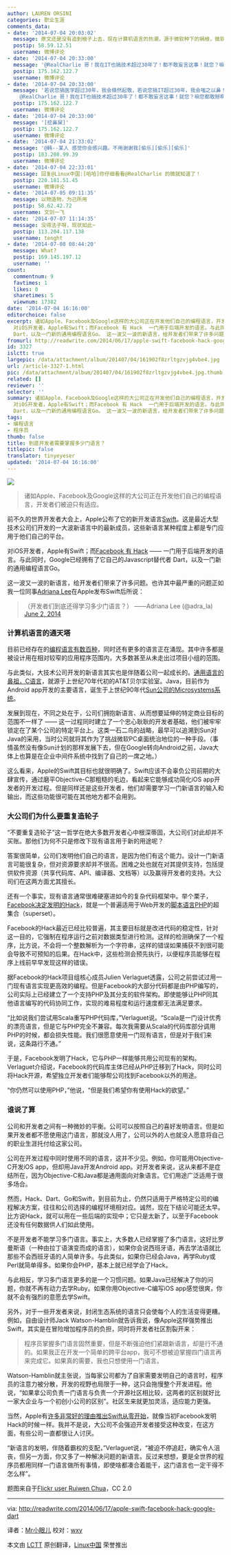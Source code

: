 ```yaml
---
author: LAUREN ORSINI
categories: 职业生涯
comments_data:
- date: '2014-07-04 20:03:02'
  message: 原文还是没有追到根子上去，现在计算机语言的热潮，源于微软种下的祸根，微软office就是个典型的恶之代表，但是赢利颇丰！一个个新的计算机语言，其实就是一个个程序员级别的office，都在圈地。。。谁能把自己圈成微软规模呢？
  postip: 58.59.12.51
  username: 微博评论
- date: '2014-07-04 20:33:00'
  message: '@RealCharlie 哥！我在IT也搞技术超过30年了！都不敢妄言这事！就您？嘛您都敢掰啊！您说！您是勇者无畏啊？还是无知者无畏啊？'
  postip: 175.162.122.7
  username: 微博评论
- date: '2014-07-04 20:33:00'
  message: '若说您搞医学超过30年，我会倏然起敬，若说您搞IT超过30年，我会嗤之以鼻！IT技术日新月异，各领风骚三五载的技术已属牛叉，30年前？您老586啊。。。//@无偿献血享受拯救生命的快乐:
    @RealCharlie 哥！我在IT也搞技术超过30年了！都不敢妄言这事！就您？嘛您都敢掰啊！您说！您是勇者无畏啊？'
  postip: 175.162.122.7
  username: 微博评论
- date: '2014-07-04 20:33:00'
  message: '[挖鼻屎]'
  postip: 175.162.122.7
  username: 微博评论
- date: '2014-07-04 21:33:02'
  message: '@韩--某人 感觉你会感兴趣。不用谢谢我[偷乐][偷乐][偷乐]'
  postip: 183.208.99.39
  username: 微博评论
- date: '2014-07-04 22:33:01'
  message: 回复@Linux中国:[哈哈]你仔细看看@RealCharlie 的微就知道了！
  postip: 220.181.51.45
  username: 微博评论
- date: '2014-07-05 09:11:35'
  message: 以物造物，为己所用
  postip: 58.62.42.72
  username: 文剑一飞
- date: '2014-07-07 11:14:35'
  message: 没得法子呀，现状如此~
  postip: 113.204.117.138
  username: tenght
- date: '2014-07-08 08:44:20'
  message: What?
  postip: 169.145.197.12
  username: ''
count:
  commentnum: 9
  favtimes: 1
  likes: 0
  sharetimes: 5
  viewnum: 17382
date: '2014-07-04 16:16:00'
editorchoice: false
excerpt: 诸如Apple、Facebook及Google这样的大公司正在开发他们自己的编程语言，开发者们被迫只有适应。  前不久的世界开发者大会上，Apple公布了它的新开发语言Swift。这是最近大型技术公司们开发的一大波新语言中的最新成员，这些新语言某种程度上都是专门应用于他们自己的平台。
  对iOS开发者，Apple有Swift；而Facebook 有 Hack  一门用于后端开发的语言。与此同时，Google已经拥有了它自己的Javascript替代者
  Dart，以及一门新的通用编程语言Go。 这一波又一波的新语言，给开发者们带来了许多问题。也许其中最严重的问题正如我一位同事Adriana
fromurl: http://readwrite.com/2014/06/17/apple-swift-facebook-hack-google-dart
id: 3327
islctt: true
largepic: /data/attachment/album/201407/04/161902f8zrltgzvjg4vbe4.jpg
url: /article-3327-1.html
pic: /data/attachment/album/201407/04/161902f8zrltgzvjg4vbe4.jpg.thumb.jpg
related: []
reviewer: ''
selector: ''
summary: 诸如Apple、Facebook及Google这样的大公司正在开发他们自己的编程语言，开发者们被迫只有适应。  前不久的世界开发者大会上，Apple公布了它的新开发语言Swift。这是最近大型技术公司们开发的一大波新语言中的最新成员，这些新语言某种程度上都是专门应用于他们自己的平台。
  对iOS开发者，Apple有Swift；而Facebook 有 Hack  一门用于后端开发的语言。与此同时，Google已经拥有了它自己的Javascript替代者
  Dart，以及一门新的通用编程语言Go。 这一波又一波的新语言，给开发者们带来了许多问题。也许其中最严重的问题正如我一位同事Adriana
tags:
- 编程语言
- 程序员
thumb: false
title: 到底开发者需要掌握多少门语言？
titlepic: false
translator: tinyeyeser
updated: '2014-07-04 16:16:00'
---
```


![](/data/attachment/album/201407/04/161902f8zrltgzvjg4vbe4.jpg)



> 
> 诸如Apple、Facebook及Google这样的大公司正在开发他们自己的编程语言，开发者们被迫只有适应。
> 
> 
> 


前不久的世界开发者大会上，Apple公布了它的新开发语言[Swift](https://developer.apple.com/swift/)。这是最近大型技术公司们开发的一大波新语言中的最新成员，这些新语言某种程度上都是专门应用于他们自己的平台。


对iOS开发者，Apple有Swift；而[Facebook 有 Hack](http://readwrite.com/2014/03/20/facebook-new-programming-language-hack) —— 一门用于后端开发的语言。与此同时，Google已经拥有了它自己的Javascript替代者 Dart，以及一门新的通用编程语言Go。


这一波又一波的新语言，给开发者们带来了许多问题。也许其中最严重的问题正如我一位同事[Adriana Lee](http://readwrite.com/author/adriana-lee#awesm=%7EoGfPbJlSrFBamJ)在Apple发布Swift后所说：



> 
> （开发者们到底还得学习多少门语言？） ——Adriana Lee (@adra\_la) [June 2, 2014](https://twitter.com/adra_la/statuses/473537386266112000)
> 
> 
> 


### 计算机语言的通天塔


目前已经存在的[编程语言有数百种](http://en.wikipedia.org/wiki/List_of_programming_languages)，同时还有更多的语言正在涌现。其中许多都是被设计用在相对较窄的应用程序范围内，大多数甚至从未走出过项目小组的范围。


与此类似，大技术公司开发的新语言其实也是伴随着公司一起成长的。[通用语言的鼻祖，C语言](http://en.wikipedia.org/wiki/C_(programming_language))，就源于上世纪70年代初的AT&T贝尔实验室。Java，目前作为Android app开发的主要语言，诞生于上世纪90年代[Sun公司的Microsystems系统](http://en.wikipedia.org/wiki/Java_(programming_language))。


发展到现在，不同之处在于，公司们拥抱新语言、从而想要延伸的特定商业目标的范围不一样了 —— 这一过程同时建立了一个忠心耿耿的开发者基础，他们被牢牢锁定在了某个公司的特定平台上。这类一石二鸟的战略，最早可以追溯到Sun对Java的采用，当时公司就将其作为了挑战微软PC桌面统治地位的一种手段。（事情虽然没有像Sun计划的那样发展下去，但在Google转向Android之前，Java大体上也算是在企业中间件系统中找到了自己的一席之地。）


这么看来，Apple的Swift其目标也就很明确了。Swift应该不会辜负公司前期的大肆宣传，通过磨平Objective-C那粗糙的毛边，看起来它能够成功简化iOS app开发者的开发过程。但是同样还是这些开发者，他们却需要学习一门新语言的输入和输出，而这些功能很可能在其他地方都不会用到。


### 大公司们为什么要重复造轮子


“不要重复造轮子”这一哲学在绝大多数开发者心中根深蒂固，大公司们对此却并不买账。那他们为何不只是修改下现有语言用于新的用途呢？


答案很简单，公司们发明他们自己的语言，是因为他们有这个能力。设计一门新语言可能很复杂，但对资源要求却并不很高。困难之处也就在对其提供支持，包括提供软件资源（共享代码库、API、编译器、文档等）以及赢得开发者的支持。大公司们在这两方面尤其擅长。


还有一个事实，现有语言通常很难硬塞进如今的复杂代码框架中。举个栗子，[Facebook决定发明的Hack](http://readwrite.com/2014/03/20/facebook-new-programming-language-hack)，就是一个普遍适用于Web开发的[脚本语言PHP](http://en.wikipedia.org/wiki/PHP)的超集合（superset）。


Facebook的Hack最近已经比较普遍，其主要目标就是改进代码的稳定性，针对这一目的，它强制在程序运行之前对数据类型进行检测。这样的检测确保了一个程序，比方说，不会将一个整数解析为一个字符串，这样的错误如果捕获不到很可能会导致不可预知的后果。在Hack中，这些检测会预先执行，以便程序员能够在程序上线前早早发现这样的错误。


据Facebook的Hack项目组核心成员Julien Verlaguet透露，公司之前尝试过用一门现有语言实现更高效的编程。但是Facebook的大部分代码都是由PHP编写的，公司实际上已经建立了一个支持PHP及其分支的软件架构。即使能够让PHP同其他语言编写的代码协同工作，实现的难易程度和运行速度都无法满足要求。


“比如说我们尝试用Scala重写PHP代码库，”Verlaguet说。“Scala是一门设计优秀的漂亮语言，但是它与PHP完全不兼容。每次我需要从Scala的代码库部分调用PHP的时候，都会损失性能。我们很愿意使用一门现有语言，但是对于我们来说，这条路行不通。”


于是，Facebook发明了Hack，它与PHP一样能够共用公司现有的架构。Verlaguet介绍说，Facebook的代码库主体已经从PHP迁移到了Hack，同时公司将Hack开源，希望独立开发者们能够帮公司找到Facebook以外的用途。


“你仍然可以使用PHP，”他说，“但是我们希望你有使用Hack的欲望。”


### 谁说了算


公司和开发者之间有一种微妙的平衡。公司可以按照自己的喜好发明语言。但是如果开发者都不愿使用这门语言，那就没人用了，公司以外的人也就没人愿意将自己的职业生涯托付给这家公司。


公司在开发过程中同时使用不同的语言，这并不少见。例如，你可能用Objective-C开发iOS app，但却用Java开发Android app。对开发者来说，这从来都不是症结所在，因为Objective-C和Java都是通用面向对象语言。它们用途广泛适用于很多场合。


然而，Hack、Dart、Go和Swift，到目前为止，仍然只适用于严格特定公司的编程解决方案，往往和公司选择的编程环境相对应。诚然，现在下结论可能还太早。比方说Hack，就可以用在一些后端的实现中；它只是太新了，以至于Facebook还没有任何数据供人们如此使用。


不是开发者不能学习多门语言。事实上，大多数人已经掌握了多门语言。这好比罗曼斯语（一种由拉丁语演变而成的语言），如果你会说西班牙语，再去学法语就比那些不会西班牙语的人简单许多。与此类似，如果你已经会Java，再学Ruby或Perl就简单得多。如果你会PHP，基本上就已经学会了Hack。


与此相反，学习多门语言更多的是一个习惯问题。如果Java已经解决了你的问题，你就不再有动力去学Ruby。如果你用Objective-C编写iOS app感觉很爽，你就不会有强烈的意愿去学Swift。


另外，对于一些开发者来说，封闭生态系统的语言只会使每个人的生活变得更糟。例如，自由设计师Jack Watson-Hamblin就告诉我说，像Apple这样强势推出Swift，其实是在冒险增加程序员的负担，同时将开发者社区割裂开来：



> 
> 程序员掌握多门语言固然重要，但是不断强迫他们紧跟新语言，却是行不通的。如果我正在开发一个简单的跨平台app，我可不想被迫掌握四门语言再来完成它。如果真的需要，我也只想使用一门语言。
> 
> 
> 


Watson-Hamblin就主张说，当每家公司都为了自家需要发明自己的语言时，程序员的注意力被分散，开发的视野也局限于一种，这只会拖慢整个开发进程。他说，“如果拿公司负责一门语言与负责一个开源社区相比较，这两者的区别就好比一家大企业与一个初创小公司的区别”。社区生来就更加灵活，适应能力更强。


当然，Apple有[许多非常好的理由推出Swift从零开始](http://blog.erratasec.com/2014/06/why-it-had-to-be-swift.html#.U58BJI1dXtA)，就像当初Facebook发明Hack的时候一样。我并不是说，大公司不会强迫开发者接受这种改变，在这方面，有些公司一直都很让人讨厌。


“新语言的发明，伴随着霸权的支配，”Verlaguet说，“被迫不停追赶，确实令人沮丧，但另一方面，你又多了一种解决问题的新语言。反过来想想，要是全世界的程序员都用同样一门语言做所有事情，即使啥都凑合着能干，这门语言也一定干得不怎么样”。


题图来自于[Flickr user Ruiwen Chua](https://www.flickr.com/photos/ruiwen/3260095534)，CC 2.0




---


via: <http://readwrite.com/2014/06/17/apple-swift-facebook-hack-google-dart>


译者：[Mr小眼儿](http://blog.csdn.net/tinyeyeser) 校对：[wxy](https://github.com/wxy)


本文由 [LCTT](https://github.com/LCTT/TranslateProject) 原创翻译，[Linux中国](http://linux.cn/) 荣誉推出